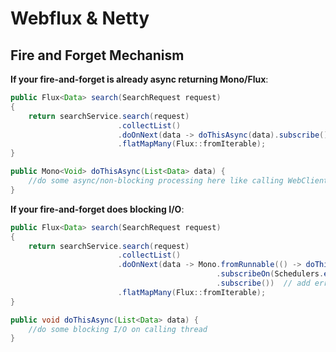 # Webflux & Netty

## Fire and Forget Mechanism

**If your fire-and-forget is already async returning Mono/Flux**:

```java
public Flux<Data> search(SearchRequest request)
{
    return searchService.search(request)
                        .collectList()
                        .doOnNext(data -> doThisAsync(data).subscribe())  // add error logging here or inside doThisAsync
                        .flatMapMany(Flux::fromIterable);
}

public Mono<Void> doThisAsync(List<Data> data) {
    //do some async/non-blocking processing here like calling WebClient
}
```

**If your fire-and-forget does blocking I/O**:

```java
public Flux<Data> search(SearchRequest request)
{
    return searchService.search(request)
                        .collectList()
                        .doOnNext(data -> Mono.fromRunnable(() -> doThisAsync(data))
                                              .subscribeOn(Schedulers.elastic())  // delegate to proper thread to not block main flow
                                              .subscribe())  // add error logging here or inside doThisAsync
                        .flatMapMany(Flux::fromIterable);
}

public void doThisAsync(List<Data> data) {
    //do some blocking I/O on calling thread
}
```
